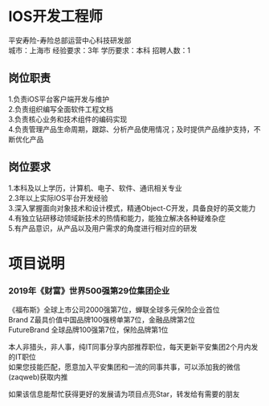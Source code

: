 # IOS开发工程师
平安寿险-寿险总部运营中心科技研发部  
城市：上海市 经验要求：3年 学历要求：本科  招聘人数：1

## 岗位职责
1.负责iOS平台客户端开发与维护   
2.负责组织编写全面软件工程文档   
3.负责核心业务和技术组件的编码实现   
4.负责管理产品生命周期，跟踪、分析产品使用情况；及时提供产品维护支持，不断优化产品

## 岗位要求
1.本科及以上学历，计算机、电子、软件、通讯相关专业   
2.3年以上实际IOS平台开发经验   
3.深入掌握面向对象技术和设计模式，精通Object-C开发，具备良好的英文能力   
4.有独立钻研移动领域新技术的热情和能力，能独立解决各种疑难杂症   
5.有产品意识，从产品以及用户需求的角度进行相对应的研发

# 项目说明

### 2019年《财富》世界500强第29位集团企业
《福布斯》全球上市公司2000强第7位，蝉联全球多元保险企业首位  
Brand Z最具价值中国品牌100强榜单第7位，金融品牌第2位  
FutureBrand 全球品牌100强第7位，保险品牌第1位

本人非猎头，非人事，纯IT同事分享内部推荐职位，每天更新平安集团2个月内发的IT职位  
如果您技能匹配，愿意加入平安集团和一流的同事共事，可以添加我的微信(zaqweb)获取内推 

如果该信息能帮忙获得更好的发展请为项目点亮Star，转发给有需要的朋友




